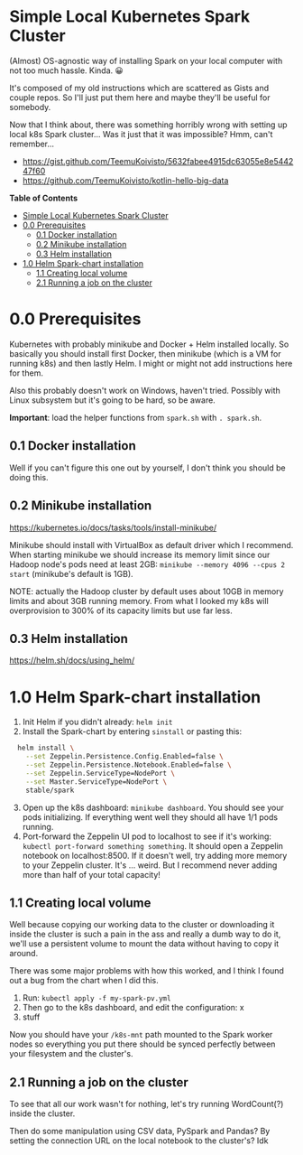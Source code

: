 # Simple Local Kubernetes Spark Cluster

(Almost) OS-agnostic way of installing Spark on your local computer with not too much hassle. Kinda. 😀

It's composed of my old instructions which are scattered as Gists and couple repos. So I'll just put them here and maybe they'll be useful for somebody.

Now that I think about, there was something horribly wrong with setting up local k8s Spark cluster... Was it just that it was impossible? Hmm, can't remember... 

* https://gist.github.com/TeemuKoivisto/5632fabee4915dc63055e8e544247f60
* https://github.com/TeemuKoivisto/kotlin-hello-big-data

**Table of Contents**

<!-- toc -->

- [Simple Local Kubernetes Spark Cluster](#simple-local-kubernetes-spark-cluster)
- [0.0 Prerequisites](#00-prerequisites)
  - [0.1 Docker installation](#01-docker-installation)
  - [0.2 Minikube installation](#02-minikube-installation)
  - [0.3 Helm installation](#03-helm-installation)
- [1.0 Helm Spark-chart installation](#10-helm-spark-chart-installation)
  - [1.1 Creating local volume](#11-creating-local-volume)
  - [2.1 Running a job on the cluster](#21-running-a-job-on-the-cluster)

<!-- tocstop -->

# 0.0 Prerequisites

Kubernetes with probably minikube and Docker + Helm installed locally. So basically you should install first Docker, then minikube (which is a VM for running k8s) and then lastly Helm. I might or might not add instructions here for them.

Also this probably doesn't work on Windows, haven't tried. Possibly with Linux subsystem but it's going to be hard, so be aware.

**Important**: load the helper functions from `spark.sh` with `. spark.sh`.

## 0.1 Docker installation

Well if you can't figure this one out by yourself, I don't think you should be doing this.

## 0.2 Minikube installation

https://kubernetes.io/docs/tasks/tools/install-minikube/

Minikube should install with VirtualBox as default driver which I recommend. When starting minikube we should increase its memory limit since our Hadoop node's pods need at least 2GB: `minikube --memory 4096 --cpus 2 start` (minikube's default is 1GB). 
   
NOTE: actually the Hadoop cluster by default uses about 10GB in memory limits and about 3GB running memory. From what I looked my k8s will overprovision to 300% of its capacity limits but use far less.

## 0.3 Helm installation

https://helm.sh/docs/using_helm/

# 1.0 Helm Spark-chart installation

1. Init Helm if you didn't already: `helm init`
2. Install the Spark-chart by entering `sinstall` or pasting this:
```bash
  helm install \
    --set Zeppelin.Persistence.Config.Enabled=false \
    --set Zeppelin.Persistence.Notebook.Enabled=false \
    --set Zeppelin.ServiceType=NodePort \
    --set Master.ServiceType=NodePort \
    stable/spark
```
3. Open up the k8s dashboard: `minikube dashboard`. You should see your pods initializing. If everything went well they should all have 1/1 pods running.
4. Port-forward the Zeppelin UI pod to localhost to see if it's working: `kubectl port-forward something something`. It should open a Zeppelin notebook on localhost:8500. If it doesn't well, try adding more memory to your Zeppelin cluster. It's ... weird. But I recommend never adding more than half of your total capacity!

## 1.1 Creating local volume

Well because copying our working data to the cluster or downloading it inside the cluster is such a pain in the ass and really a dumb way to do it, we'll use a persistent volume to mount the data without having to copy it around.

There was some major problems with how this worked, and I think I found out a bug from the chart when I did this.

1. Run: `kubectl apply -f my-spark-pv.yml`
2. Then go to the k8s dashboard, and edit the configuration: x
3. stuff

Now you should have your `/k8s-mnt` path mounted to the Spark worker nodes so everything you put there should be synced perfectly between your filesystem and the cluster's.

## 2.1 Running a job on the cluster

To see that all our work wasn't for nothing, let's try running WordCount(?) inside the cluster.

Then do some manipulation using CSV data, PySpark and Pandas? By setting the connection URL on the local notebook to the cluster's? Idk



